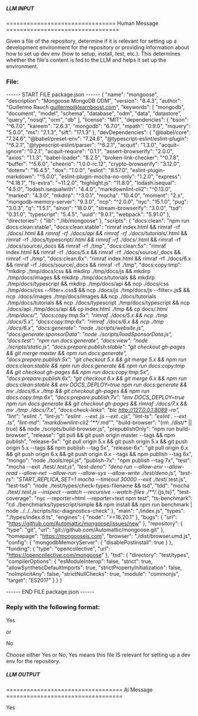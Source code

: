 ##### LLM INPUT #####
================================ Human Message =================================

Given a file of the repository, determine if it is relevant for setting up a development environment for the repository or providing information about how to set up dev env (how to setup, install, test, etc.). This determines whether the file's content is fed to the LLM and helps it set up the environment.

### File:
------ START FILE package.json ------
{
  "name": "mongoose",
  "description": "Mongoose MongoDB ODM",
  "version": "8.4.3",
  "author": "Guillermo Rauch <guillermo@learnboost.com>",
  "keywords": [
    "mongodb",
    "document",
    "model",
    "schema",
    "database",
    "odm",
    "data",
    "datastore",
    "query",
    "nosql",
    "orm",
    "db"
  ],
  "license": "MIT",
  "dependencies": {
    "bson": "^6.7.0",
    "kareem": "2.6.3",
    "mongodb": "6.7.0",
    "mpath": "0.9.0",
    "mquery": "5.0.0",
    "ms": "2.1.3",
    "sift": "17.1.3"
  },
  "devDependencies": {
    "@babel/core": "7.24.6",
    "@babel/preset-env": "7.24.6",
    "@typescript-eslint/eslint-plugin": "^6.2.1",
    "@typescript-eslint/parser": "^6.2.1",
    "acquit": "1.3.0",
    "acquit-ignore": "0.2.1",
    "acquit-require": "0.1.1",
    "assert-browserify": "2.0.0",
    "axios": "1.1.3",
    "babel-loader": "8.2.5",
    "broken-link-checker": "^0.7.8",
    "buffer": "^5.6.0",
    "cheerio": "1.0.0-rc.12",
    "crypto-browserify": "3.12.0",
    "dotenv": "16.4.5",
    "dox": "1.0.0",
    "eslint": "8.57.0",
    "eslint-plugin-markdown": "^5.0.0",
    "eslint-plugin-mocha-no-only": "1.2.0",
    "express": "^4.18.1",
    "fs-extra": "~11.2.0",
    "highlight.js": "11.8.0",
    "lodash.isequal": "4.5.0",
    "lodash.isequalwith": "4.4.0",
    "markdownlint-cli2": "^0.13.0",
    "marked": "4.3.0",
    "mkdirp": "^3.0.1",
    "mocha": "10.4.0",
    "moment": "2.x",
    "mongodb-memory-server": "9.3.0",
    "ncp": "^2.0.0",
    "nyc": "15.1.0",
    "pug": "3.0.3",
    "q": "1.5.1",
    "sinon": "18.0.0",
    "stream-browserify": "3.0.0",
    "tsd": "0.31.0",
    "typescript": "5.4.5",
    "uuid": "9.0.1",
    "webpack": "5.91.0"
  },
  "directories": {
    "lib": "./lib/mongoose"
  },
  "scripts": {
    "docs:clean": "npm run docs:clean:stable",
    "docs:clean:stable": "rimraf index.html && rimraf -rf ./docs/*.html  && rimraf -rf ./docs/api && rimraf -rf ./docs/tutorials/*.html && rimraf -rf ./docs/typescript/*.html && rimraf -rf ./docs/*.html && rimraf -rf ./docs/source/_docs && rimraf -rf ./tmp",
    "docs:clean:5x": "rimraf index.html && rimraf -rf ./docs/5.x && rimraf -rf ./docs/source/_docs && rimraf -rf ./tmp",
    "docs:clean:6x": "rimraf index.html && rimraf -rf ./docs/6.x && rimraf -rf ./docs/source/_docs && rimraf -rf ./tmp",
    "docs:copy:tmp": "mkdirp ./tmp/docs/css && mkdirp ./tmp/docs/js && mkdirp ./tmp/docs/images && mkdirp ./tmp/docs/tutorials && mkdirp ./tmp/docs/typescript && mkdirp ./tmp/docs/api && ncp ./docs/css ./tmp/docs/css --filter=.css$ && ncp ./docs/js ./tmp/docs/js --filter=.js$ && ncp ./docs/images ./tmp/docs/images && ncp ./docs/tutorials ./tmp/docs/tutorials && ncp ./docs/typescript ./tmp/docs/typescript && ncp ./docs/api ./tmp/docs/api && cp index.html ./tmp && cp docs/*.html ./tmp/docs/",
    "docs:copy:tmp:5x": "rimraf ./docs/5.x && ncp ./tmp ./docs/5.x",
    "docs:copy:tmp:6x": "rimraf ./docs/6.x && ncp ./tmp ./docs/6.x",
    "docs:generate": "node ./scripts/website.js",
    "docs:generate:sponsorData": "node ./scripts/loadSponsorData.js",
    "docs:test": "npm run docs:generate",
    "docs:view": "node ./scripts/static.js",
    "docs:prepare:publish:stable": "git checkout gh-pages && git merge master && npm run docs:generate",
    "docs:prepare:publish:5x": "git checkout 5.x && git merge 5.x && npm run docs:clean:stable && npm run docs:generate && npm run docs:copy:tmp && git checkout gh-pages && npm run docs:copy:tmp:5x",
    "docs:prepare:publish:6x": "git checkout 6.x && git merge 6.x && npm run docs:clean:stable && env DOCS_DEPLOY=true npm run docs:generate && mv ./docs/6.x ./tmp && git checkout gh-pages && npm run docs:copy:tmp:6x",
    "docs:prepare:publish:7x": "env DOCS_DEPLOY=true npm run docs:generate && git checkout gh-pages && rimraf ./docs/7.x && mv ./tmp ./docs/7.x",
    "docs:check-links": "blc http://127.0.0.1:8089 -ro",
    "lint": "eslint .",
    "lint-js": "eslint . --ext .js --ext .cjs",
    "lint-ts": "eslint . --ext .ts",
    "lint-md": "markdownlint-cli2 \"**/*.md\"",
    "build-browser": "(rm ./dist/* || true) && node ./scripts/build-browser.js",
    "prepublishOnly": "npm run build-browser",
    "release": "git pull && git push origin master --tags && npm publish",
    "release-5x": "git pull origin 5.x && git push origin 5.x && git push origin 5.x --tags && npm publish --tag 5x",
    "release-6x": "git pull origin 6.x && git push origin 6.x && git push origin 6.x --tags && npm publish --tag 6x",
    "mongo": "node ./tools/repl.js",
    "publish-7x": "npm publish --tag 7x",
    "test": "mocha --exit ./test/*.test.js",
    "test-deno": "deno run --allow-env --allow-read --allow-net --allow-run --allow-sys --allow-write ./test/deno.js",
    "test-rs": "START_REPLICA_SET=1 mocha --timeout 30000 --exit ./test/*.test.js",
    "test-tsd": "node ./test/types/check-types-filename && tsd",
    "tdd": "mocha ./test/*.test.js --inspect --watch --recursive --watch-files ./**/*.{js,ts}",
    "test-coverage": "nyc --reporter=html --reporter=text npm test",
    "ts-benchmark": "cd ./benchmarks/typescript/simple && npm install && npm run benchmark | node ../../../scripts/tsc-diagnostics-check"
  },
  "main": "./index.js",
  "types": "./types/index.d.ts",
  "engines": {
    "node": ">=16.20.1"
  },
  "bugs": {
    "url": "https://github.com/Automattic/mongoose/issues/new"
  },
  "repository": {
    "type": "git",
    "url": "git://github.com/Automattic/mongoose.git"
  },
  "homepage": "https://mongoosejs.com",
  "browser": "./dist/browser.umd.js",
  "config": {
    "mongodbMemoryServer": {
      "disablePostinstall": true
    }
  },
  "funding": {
    "type": "opencollective",
    "url": "https://opencollective.com/mongoose"
  },
  "tsd": {
    "directory": "test/types",
    "compilerOptions": {
      "esModuleInterop": false,
      "strict": true,
      "allowSyntheticDefaultImports": true,
      "strictPropertyInitialization": false,
      "noImplicitAny": false,
      "strictNullChecks": true,
      "module": "commonjs",
      "target": "ES2017"
    }
  }
}

------ END FILE package.json ------

### Reply with the following format:

<rel>Yes</rel>

or

<rel>No</rel>

Choose either Yes or No, Yes means this file IS relevant for setting up a dev env for the repository.

##### LLM OUTPUT #####
================================== Ai Message ==================================

<rel>Yes</rel>